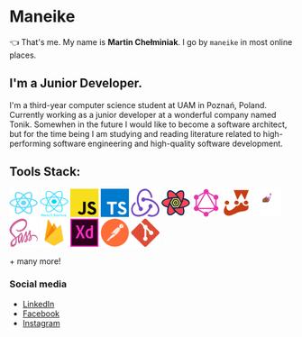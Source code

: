 #  **Maneike**
👈 That's me. My name is **Martin Chełminiak**. I go by `maneike` in most online places.

## I'm a Junior Developer.
I'm a third-year computer science student at UAM in Poznań, Poland. Currently working as a junior developer at a wonderful company named Tonik. Somewhen in the future I would like to become a software architect, but for the time being I am studying and reading literature related to high-performing software engineering and high-quality software development.

## Tools Stack:

<a href="https://reactjs.org/" title="React"><img src="icons/svgs/react-2.svg" width="50" height="50" /></a>
<a href="https://reactnative.dev/" title="React Native"><img src="icons/reactnative.png" width="50" height="50" /></a>
<a href="https://en.wikipedia.org/wiki/JavaScript" title="JavaScript"><img src="icons/svgs/javascript.svg" width="50" height="50"/></a>
<a href="https://www.typescriptlang.org/" title="TypeScript"><img src="icons/svgs/typescript.svg" width="50" height="50" /></a>
<a href="https://redux.js.org/" title="Redux"><img src="icons/redux.png" width="50" height="50" /></a>
<a href="https://react-query.tanstack.com/" title="React Query"><img src="icons/react-query.png" width="50" height="50" /></a>
<a href="https://graphql.org/" title="GraphQL"><img src="icons/graphql.png" width="50" height="50" /></a>
<a href="https://jestjs.io/" title="Jest"><img src="icons/jest.png" width="50" height="50" /></a>
<a href="https://styled-components.com/" title="Styled Components"><img src="icons/styled.png" width="50" height="50" /></a>
<a href="https://sass-lang.com/" title="Sass"><img src="icons/svgs/sass-1.svg" width="50" height="50" /></a>
<a href="https://firebase.google.com/" title="Firebase"><img src="icons/firebase.png" width="50" height="50" /></a>
<a href="https://www.adobe.com/products/xd.html" title="Adobe XD"><img src="icons/svgs/adobe-xd.svg" width="50" height="50"/></a>
<a href="https://www.postman.com/" title="Postman"><img src="icons/postman.png" width="50" height="50" /></a>
<a href="https://git-scm.com/" title="Git"><img src="icons/git.png" width="50" height="50" /></a>

\+ many more!

### Social media
 - [LinkedIn](https://www.linkedin.com/in/martin-che%C5%82miniak-357985176/)
 - [Facebook](https://www.facebook.com/maneike/) 
 - [Instagram](https://www.instagram.com/maneike/)
